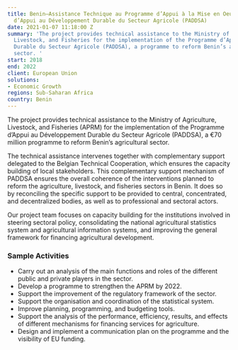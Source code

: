 ```yaml
---
title: Benin—Assistance Technique au Programme d’Appui à la Mise en Oeuvre du Programme
  d’Appui au Développement Durable du Secteur Agricole (PADDSA)
date: 2021-01-07 11:18:00 Z
summary: 'The project provides technical assistance to the Ministry of Agriculture,
  Livestock, and Fisheries for the implementation of the Programme d’Appui au Développement
  Durable du Secteur Agricole (PADDSA), a programme to reform Benin’s agricultural
  sector. '
start: 2018
end: 2022
client: European Union
solutions:
- Economic Growth
regions: Sub-Saharan Africa
country: Benin
---
```


The project provides technical assistance to the Ministry of Agriculture, Livestock, and Fisheries (APRM) for the implementation of the Programme d’Appui au Développement Durable du Secteur Agricole (PADDSA), a €70 million programme to reform Benin’s agricultural sector. 

The technical assistance intervenes together with complementary support delegated to the Belgian Technical Cooperation, which ensures the capacity building of local stakeholders. This complementary support mechanism of PADDSA ensures the overall coherence of the interventions planned to reform the agriculture, livestock, and fisheries sectors in Benin. It does so by reconciling the specific support to be provided to central, concentrated, and decentralized bodies, as well as to professional and sectoral actors.

Our project team focuses on capacity building for the institutions involved in steering sectoral policy, consolidating the national agricultural statistics system and agricultural information systems, and improving the general framework for financing agricultural development.

### Sample Activities

* Carry out an analysis of the main functions and roles of the different public and private players in the sector.
* Develop a programme to strengthen the APRM by 2022.
* Support the improvement of the regulatory framework of the sector.
* Support the organisation and coordination of the statistical system.
* Improve planning, programming, and budgeting tools.
* Support the analysis of the performance, efficiency, results, and effects of different mechanisms for financing services for agriculture.
* Design and implement a communication plan on the programme and the visibility of EU funding.